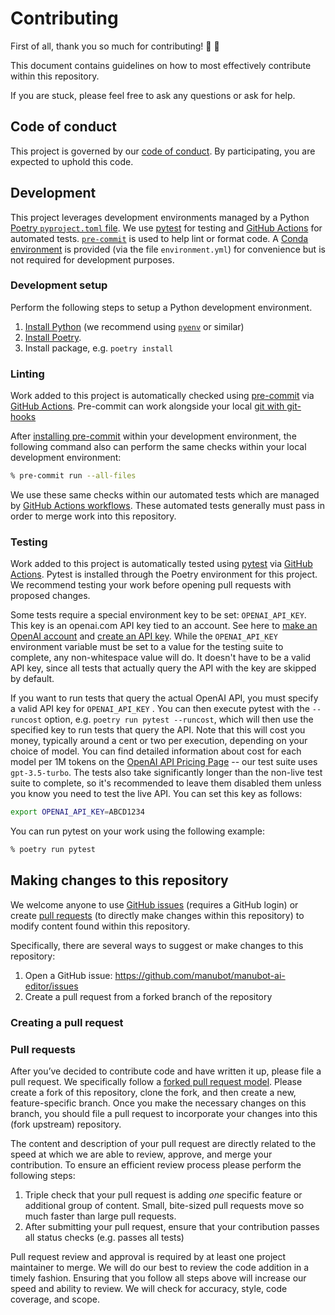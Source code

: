 # Contributing

First of all, thank you so much for contributing! 🎉 💯

This document contains guidelines on how to most effectively contribute within this repository.

If you are stuck, please feel free to ask any questions or ask for help.

## Code of conduct

This project is governed by our [code of conduct](CODE_OF_CONDUCT.md). By participating, you are expected to uphold this code.

## Development

This project leverages development environments managed by a Python [Poetry `pyproject.toml` file](https://python-poetry.org/docs/).
We use [pytest](https://docs.pytest.org/) for testing and [GitHub Actions](https://docs.github.com/en/actions) for automated tests.
[`pre-commit`](https://pre-commit.com/) is used to help lint or format code.
A [Conda environment](https://conda.io/projects/conda/en/latest/user-guide/tasks/manage-environments.html) is provided (via the file `environment.yml`) for convenience but is not required for development purposes.

### Development setup

Perform the following steps to setup a Python development environment.

1. [Install Python](https://www.python.org/downloads/) (we recommend using [`pyenv`](https://github.com/pyenv/pyenv) or similar)
1. [Install Poetry](https://python-poetry.org/docs/#installation).
1. Install package, e.g. `poetry install`

### Linting

Work added to this project is automatically checked using [pre-commit](https://pre-commit.com/) via [GitHub Actions](https://docs.github.com/en/actions).
Pre-commit can work alongside your local [git with git-hooks](https://pre-commit.com/index.html#3-install-the-git-hook-scripts)

After [installing pre-commit](https://pre-commit.com/#installation) within your development environment, the following command also can perform the same checks within your local development environment:

```sh
% pre-commit run --all-files
```

We use these same checks within our automated tests which are managed by [GitHub Actions workflows](https://docs.github.com/en/actions/using-workflows).
These automated tests generally must pass in order to merge work into this repository.

### Testing

Work added to this project is automatically tested using [pytest](https://docs.pytest.org/) via [GitHub Actions](https://docs.github.com/en/actions).
Pytest is installed through the Poetry environment for this project.
We recommend testing your work before opening pull requests with proposed changes.

Some tests require a special environment key to be set: `OPENAI_API_KEY`.
This key is an openai.com API key tied to an account.
See here to [make an OpenAI account](https://openai.com/api/) and [create an API key](https://platform.openai.com/api-keys).
While the `OPENAI_API_KEY` environment variable must be set to a value for the testing suite to complete, any non-whitespace value will do. It doesn't have to be a valid API key, since all tests that actually query the API with the key are skipped by default.

If you want to run tests that query the actual OpenAI API, you must specify a valid API key for `OPENAI_API_KEY` . You can then execute pytest with the `--runcost` option, e.g. `poetry run pytest --runcost`, which will then use the specified key to run tests that query the API. Note that this will cost you money, typically around a cent or two per execution, depending on your choice of model. You can find detailed information about cost for each model per 1M tokens on the [OpenAI API Pricing Page](https://openai.com/api/pricing/) -- our test suite uses `gpt-3.5-turbo`. The tests also take significantly longer than the non-live test suite to complete, so it's recommended to leave them disabled them unless you know you need to test the live API.
You can set this key as follows:

```bash
export OPENAI_API_KEY=ABCD1234
```

You can run pytest on your work using the following example:

```sh
% poetry run pytest
```

## Making changes to this repository

We welcome anyone to use [GitHub issues](https://docs.github.com/en/issues/tracking-your-work-with-issues/about-issues) (requires a GitHub login) or create [pull requests](https://docs.github.com/en/pull-requests/collaborating-with-pull-requests/proposing-changes-to-your-work-with-pull-requests/about-pull-requests) (to directly make changes within this repository) to modify content found within this repository.

Specifically, there are several ways to suggest or make changes to this repository:

1. Open a GitHub issue: https://github.com/manubot/manubot-ai-editor/issues
1. Create a pull request from a forked branch of the repository

### Creating a pull request

### Pull requests

After you’ve decided to contribute code and have written it up, please file a pull request.
We specifically follow a [forked pull request model](https://docs.github.com/en/github/collaborating-with-issues-and-pull-requests/creating-a-pull-request-from-a-fork).
Please create a fork of this repository, clone the fork, and then create a new, feature-specific branch.
Once you make the necessary changes on this branch, you should file a pull request to incorporate your changes into this (fork upstream) repository.

The content and description of your pull request are directly related to the speed at which we are able to review, approve, and merge your contribution.
To ensure an efficient review process please perform the following steps:

1. Triple check that your pull request is adding _one_ specific feature or additional group of content.
   Small, bite-sized pull requests move so much faster than large pull requests.
1. After submitting your pull request, ensure that your contribution passes all status checks (e.g. passes all tests)

Pull request review and approval is required by at least one project maintainer to merge.
We will do our best to review the code addition in a timely fashion.
Ensuring that you follow all steps above will increase our speed and ability to review.
We will check for accuracy, style, code coverage, and scope.
